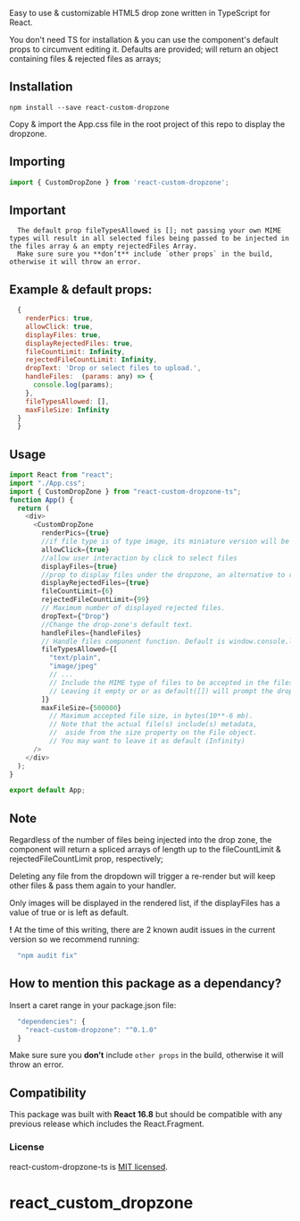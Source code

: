 
Easy to use & customizable HTML5 drop zone written in TypeScript for React.

You don't need TS for installation & you can use the component's default
 props to circumvent editing it. Defaults are provided; will return an object
 containing files & rejected files as arrays;

## Installation

```shell
npm install --save react-custom-dropzone
```
Copy & import the App.css file in the root project of this repo to display the dropzone.

## Importing

```js
import { CustomDropZone } from 'react-custom-dropzone';
```
## Important
      The default prop fileTypesAllowed is []; not passing your own MIME types will result in all selected files being passed to be injected in the files array & an empty rejectedFiles Array.
      Make sure sure you **don’t** include `other props` in the build, otherwise it will throw an error.


## Example & default props:
```js
  {
    renderPics: true,
    allowClick: true,
    displayFiles: true,
    displayRejectedFiles: true,
    fileCountLimit: Infinity,
    rejectedFileCountLimit: Infinity,
    dropText: 'Drop or select files to upload.',
    handleFiles:  (params: any) => {
      console.log(params);
    },
    fileTypesAllowed: [],
    maxFileSize: Infinity 
  }
  }
```

## Usage

```js
import React from "react";
import "./App.css";
import { CustomDropZone } from "react-custom-dropzone-ts";
function App() {
  return (
    <div>
      <CustomDropZone
        renderPics={true}
        //if file type is of type image, its miniature version will be displayed in each file item list
        allowClick={true}
        //allow user interaction by click to select files
        displayFiles={true}
        //prop to display files under the dropzone, an alternative to rendering data yourself.
        displayRejectedFiles={true}
        fileCountLimit={6}
        rejectedFileCountLimit={99}
        // Maximum number of displayed rejected files.
        dropText={"Drop"}
        //Change the drop-zone's default text.
        handleFiles={handleFiles}
        // Handle files component function. Default is window.console.log
        fileTypesAllowed={[
          "text/plain",
          "image/jpeg"
          // ...
          // Include the MIME type of files to be accepted in the files array.
          // Leaving it empty or or as default([]) will prompt the drop-zone to accept MIME types of any kind.
        ]}
        maxFileSize={500000}
          // Maximum accepted file size, in bytes(10**-6 mb). 
          // Note that the actual file(s) include(s) metadata,
          //  aside from the size property on the File object.
          // You may want to leave it as default (Infinity)
      />
    </div>
  );
}

export default App;
```
## Note

Regardless of the number of files being injected into the drop zone, the component will return a spliced arrays of length 
up to the fileCountLimit & rejectedFileCountLimit prop, respectively;

Deleting any file from the dropdown will trigger a re-render but will keep other files & pass them again to your handler.

Only images will be displayed in the rendered list, if the displayFiles has a value of true or is left as default.

**!** At the time of this writing, there are 2 known audit issues in the current version so we recommend running:

```js
  "npm audit fix"
```

## How to mention this package as a dependancy?

Insert a caret range in your package.json file:

```js
  "dependencies": {
    "react-custom-dropzone": "^0.1.0"
  }
```

Make sure sure you **don’t** include `other props` in the build, otherwise it will throw an error.

## Compatibility

This package was built with **React 16.8** but should be compatible with any previous release which includes the React.Fragment.

### License

react-custom-dropzone-ts is [MIT licensed](./LICENSE).
# react_custom_dropzone
